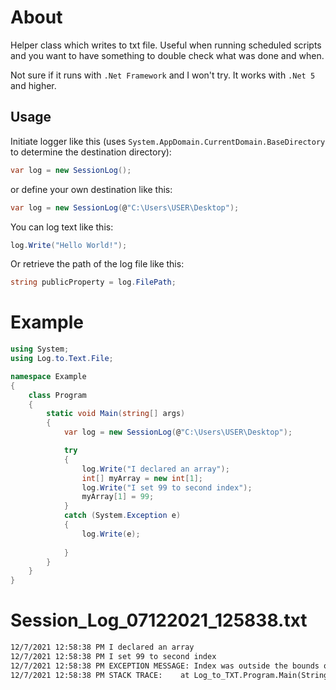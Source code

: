 # About
Helper class which writes to txt file. Useful when running scheduled scripts and you want to have something to double check what was done and when.

Not sure if it runs with `.Net Framework` and I won't try. It works with `.Net 5` and higher.

## Usage
Initiate logger like this (uses ```System.AppDomain.CurrentDomain.BaseDirectory``` to determine the destination directory):
```cs
var log = new SessionLog();
```

or define your own destination like this:
```cs
var log = new SessionLog(@"C:\Users\USER\Desktop");
```

You can log text like this:
```cs
log.Write("Hello World!");
```

Or retrieve the path of the log file like this:
```cs
string publicProperty = log.FilePath;
```

# Example
```cs
using System;
using Log.to.Text.File;

namespace Example
{
    class Program
    {
        static void Main(string[] args)
        {
            var log = new SessionLog(@"C:\Users\USER\Desktop");

            try
            {
                log.Write("I declared an array");
                int[] myArray = new int[1];
                log.Write("I set 99 to second index");
                myArray[1] = 99;
            }
            catch (System.Exception e)
            {
                log.Write(e);
                
            }
        }
    }
}
```

# Session_Log_07122021_125838.txt
```txt
12/7/2021 12:58:38 PM I declared an array
12/7/2021 12:58:38 PM I set 99 to second index
12/7/2021 12:58:38 PM EXCEPTION MESSAGE: Index was outside the bounds of the array.
12/7/2021 12:58:38 PM STACK TRACE:    at Log_to_TXT.Program.Main(String[] args) in C:\Users\USER\source\repos\Log_to_TXT\Log_to_TXT\Program.cs:line 15
```
